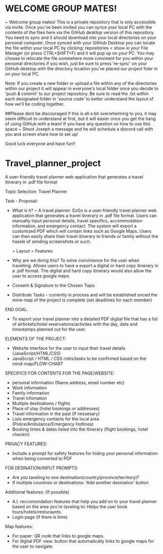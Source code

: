 # WELCOME GROUP MATES! 

~ Welcome group mates! This is a private repository that is only accessible via invite. Once you've been invited you can synce your local PC with the contents of the files here via the GitHub desktop version of this repository. You need to sync and it should download into your local directories on your personal computer.
Once synced with your GitHub Desktop you can locate the file within your local PC by clicking: repositories < show in your File Manager (or press CTRL+SHIFT+F) and it will pop up on your PC. You may choose to relocate the file somewhere more convinent for you within your personal directories if you wish, just be sure to press 're-sync' on your GitHub desktop with the directory location you've placed our project foler in on your local PC.

Note: If you create a new folder or upload a file within any of the directories within our project it will appear in everyone's local folder once you decide to 'push & commit' to our project repository. Be sure to read the .txt within each designated folder in 'source code' to better understand the layout of how we'll be coding together.

##Please dont be discouraged if this is all a bit overwhelming to you, it may seem difficult to understand at first, but it will easier once you get the hang of using GitHub with a team! If you have any question on how to use this space ~ Shoot Joseph a message and he will schedule a discord call with you and screen share how to set up! 

Good luck everyone and have fun!!


# Travel_planner_project

A user-friendly travel planner web application that generates a travel itinerary in .pdf file format


Topic Selection: Travel Planner

Task - Proposal:
- What is it? ~ A travel planner: 
EzGo is a user-friendly travel planner web application that generates a travel itinerary in .pdf file format. Users
can manually input personal details, travel specifics, accommodation information, and emergency contact. The
system will export a customized PDF which will contain links such as Google Maps. Users can then easily share
their travel itinerary to friends or family without the hassle of sending screenshots or such.

	= Layout
	= Features 
- Why are we doing this? 
    To solve convinience for the user when travelling. Allows users to have a export a digital or hard copy itinerary in a .pdf format. The digital and hard copy itinerary would also allow the user to access google maps.
 
- Consent & Signature to the Chosen Topic 
- Distribute Tasks - currently in process and will be established onced the mine-map of the project is complete (set deadlines for each member)


END GOAL:
- To export your travel planner into a detailed PDF digital file that has a list of airtickets/hotel reservations/activites with the day, date and timestamps planned out for the user.


ELEMENTS OF THE PROJECT:
- Website interface for the user to input their travel details (JavaScript/HTML/CSS)
- JavaScript / HTML / CSS roles/tasks to be confirmed based on the mind-map/FLOW-CHART


SPECIFICS FOR CONTENTS FOR THE PAGE/WEBSITE:
- personal information (Name address, email number etc)
- Work information
- Family information
- Travel infomation
- Multiple destinations / flights
- Place of stay (hotel bookings or addresses)
- Travel information in the past (If nessesary)
- Lists emergency contacts for the local area (Police/Ambulance/Emergency Hotlines)
- Booking times & dates listed into the itinerary (flight bookings, hotel checkin)

PRIVACY FEATURES:
- Include a prompt for safety features for hiding your personal information when being converted to PDF 

FOR DESINATION/INPUT PROMPTS:
- Are you taveling to one destination(country/province/territory)?
- If multiple countries or destinations: 'Add another desination' button

Additional features: (If possible)
- A.I. reccomondation features that help you add on to your travel planner based on the area you're taveling to: Helps the user book tours/hotels/resturaunts.
- Login page (if there is time)


Map features:
- For paper: QR code that links to google maps.
- For digital PDF view: button that automatically links to google maps for the user to navigate.

